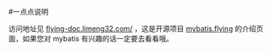 #一点点说明

访问地址见 [flying-doc.limeng32.com/](http://flying-doc.limeng32.com/) ，这是开源项目 [mybatis.flying](https://github.com/limeng32/mybatis.flying) 的介绍页面，如果您对 mybatis 有兴趣的话一定要去看看哦。
